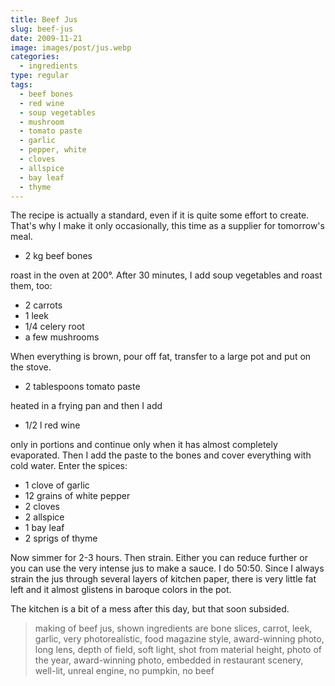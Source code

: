 ```yaml
---
title: Beef Jus
slug: beef-jus
date: 2009-11-21
image: images/post/jus.webp
categories: 
  - ingredients
type: regular
tags: 
  - beef bones
  - red wine
  - soup vegetables
  - mushroom
  - tomato paste
  - garlic
  - pepper, white
  - cloves
  - allspice
  - bay leaf
  - thyme
---
```


The recipe is actually a standard, even if it is quite some effort to create. That's why I make it only occasionally, this time as a supplier for tomorrow's meal.

* 2 kg beef bones

roast in the oven at 200°. After 30 minutes, I add soup vegetables and roast them, too:

* 2 carrots 
* 1 leek 
* 1/4 celery root 
* a few mushrooms

When everything is brown, pour off fat, transfer to a large pot and put on the stove.

* 2 tablespoons tomato paste 

heated in a frying pan and then I add 

* 1/2 l red wine 

only in portions and continue only when it has almost completely evaporated. Then I add the paste to the bones and cover everything with cold water. Enter the spices:

* 1 clove of garlic 
* 12 grains of white pepper 
* 2 cloves 
* 2 allspice 
* 1 bay leaf 
* 2 sprigs of thyme

Now simmer for 2-3 hours. Then strain. Either you can reduce further or you can use the very intense jus to make a sauce. I do 50:50. Since I always strain the jus through several layers of kitchen paper, there is very little fat left and it almost glistens in baroque colors in the pot.

The kitchen is a bit of a mess after this day, but that soon subsided.

> making of beef jus, shown ingredients are bone slices, carrot, leek, garlic, very photorealistic, food magazine style, award-winning photo, long lens, depth of field, soft light, shot from material height, photo of the year, award-winning photo, embedded in restaurant scenery, well-lit, unreal engine, no pumpkin, no beef